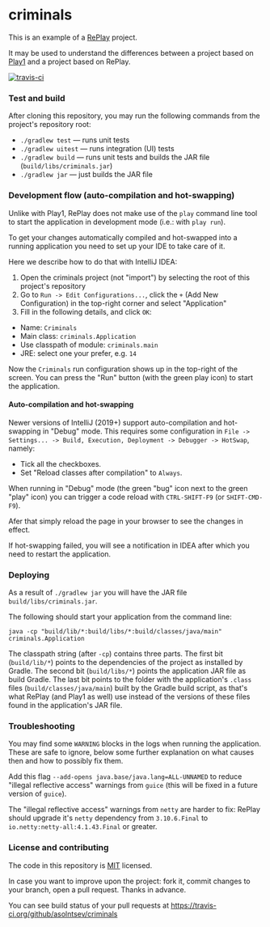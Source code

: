 # criminals

This is an example of a [RePlay](https://github.com/codeborne/replay) project.

It may be used to understand the differences between a project based on [Play1](https://github.com/playframework/play1) and a project based on RePlay.

[![travis-ci](https://travis-ci.org/asolntsev/criminals.svg?branch=master)](https://travis-ci.org/asolntsev/criminals)


### Test and build

After cloning this repository, you may run the following commands from the project's repository root:

 * `./gradlew test` — runs unit tests
 * `./gradlew uitest` — runs integration (UI) tests
 * `./gradlew build` — runs unit tests and builds the JAR file (`build/libs/criminals.jar`)
 * `./gradlew jar` — just builds the JAR file


### Development flow (auto-compilation and hot-swapping)

Unlike with Play1, RePlay does not make use of the `play` command line tool to start the application in development mode (i.e.: with `play run`).

To get your changes automatically compiled and hot-swapped into a running application you need to set up your IDE to take care of it.

Here we describe how to do that with IntelliJ IDEA:

1. Open the criminals project (not "import") by selecting the root of this project's repository
2. Go to `Run -> Edit Configurations...`, click the `+` (Add New Configuration) in the top-right corner and select "Application"
3. Fill in the following details, and click `OK`:
  * Name: `Criminals`
  * Main class: `criminals.Application`
  * Use classpath of module: `criminals.main`
  * JRE: select one your prefer, e.g. `14`

Now the `Criminals` run configuration shows up in the top-right of the screen.
You can press the "Run" button (with the green play icon) to start the application.

#### Auto-compilation and hot-swapping

Newer versions of IntelliJ (2019+) support auto-compilation and hot-swapping in "Debug" mode.
This requires some configuration in `File -> Settings... -> Build, Execution, Deployment -> Debugger -> HotSwap`, namely:

* Tick all the checkboxes.
* Set "Reload classes after compilation" to `Always`.

When running in "Debug" mode (the green "bug" icon next to the green "play" icon) you can trigger a code reload with `CTRL-SHIFT-F9` (or `SHIFT-CMD-F9`).

Afer that simply reload the page in your browser to see the changes in effect.

If hot-swapping failed, you will see a notification in IDEA after which you need to restart the application.  


### Deploying

As a result of `./gradlew jar` you will have the JAR file `build/libs/criminals.jar`.

The following should start your application from the command line:

    java -cp "build/lib/*:build/libs/*:build/classes/java/main" criminals.Application

The classpath string (after `-cp`) contains three parts. The first bit (`build/lib/*`) points to the dependencies of the project as installed by Gradle.
The second bit (`build/libs/*`) points the application JAR file as build Gradle.
The last bit points to the folder with the application's `.class` files (`build/classes/java/main`) built by the Gradle build script, as that's what RePlay (and Play1 as well) use instead of the versions of these files found in the application's JAR file.


### Troubleshooting

You may find some `WARNING` blocks in the logs when running the application. These are safe to ignore, below some further explanation on what causes then and how to possibly fix them.

Add this flag `--add-opens java.base/java.lang=ALL-UNNAMED` to reduce "illegal reflective access" warnings from `guice` (this will be fixed in a future version of `guice`).

The "illegal reflective access" warnings from `netty` are harder to fix: RePlay should upgrade it's `netty` dependency from `3.10.6.Final` to `io.netty:netty-all:4.1.43.Final` or greater.
 

### License and contributing

The code in this repository is [MIT](https://github.com/asolntsev/criminals/blob/master/LICENSE) licensed.

In case you want to improve upon the project: fork it, commit changes to your branch, open a pull request. Thanks in advance.

You can see build status of your pull requests at https://travis-ci.org/github/asolntsev/criminals 

